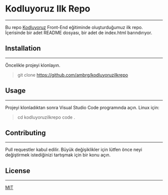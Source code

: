 # Kodluyoruz Ilk Repo
---
Bu repo [Kodluyoruz](https://www.patika.dev/) Front-End eğitiminde oluşturduğumuz ilk repo. İçerisinde bir adet README dosyası, bir adet de index.html barındırıyor.

## Installation
---
Öncelikle projeyi klonlayın. 
>git clone https://github.com/ambrg/kodluyoruzilkrepo

## Usage
---
Projeyi klonladıktan sonra Visual Studio Code programında açın.
Linux için:
>cd kodluyoruzilkrepo
>code .

## Contributing
---
Pull requestler kabul edilir. Büyük değişiklikler için lütfen önce neyi değiştirmek istediğinizi tartışmak için bir konu açın.

## License
---
[MIT](https://github.com/git/git-scm.com/blob/main/MIT-LICENSE.txt)
